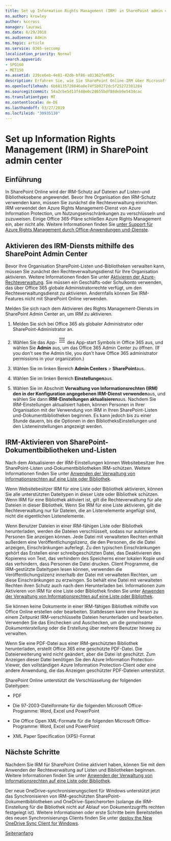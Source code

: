 ```yaml
---
title: Set up Information Rights Management (IRM) in SharePoint admin center
ms.author: krowley
author: kccross
manager: laurawi
ms.date: 6/29/2018
ms.audience: Admin
ms.topic: article
ms.service: O365-seccomp
localization_priority: Normal
search.appverid:
- SPO160
- MET150
ms.assetid: 239ce6eb-4e81-42db-bf86-a01362fed65c
description: Erfahren Sie, wie Sie SharePoint Online-IRM über Microsoft Azure Active Directory Rights Management Services (RMS) verwenden, um SharePoint-Listen und Dokumentbibliotheken zu schützen.
ms.openlocfilehash: 6b68135720846a0e74f5b0272dc5f25272381284
ms.sourcegitcommit: 54a2cbe5d13f448e0c28655bdf88deb9e5434cac
ms.translationtype: MT
ms.contentlocale: de-DE
ms.lasthandoff: 03/27/2019
ms.locfileid: "30935130"
---
```

# <a name="set-up-information-rights-management-irm-in-sharepoint-admin-center"></a>Set up Information Rights Management (IRM) in SharePoint admin center

## <a name="introduction"></a>Einführung

In SharePoint Online wird der IRM-Schutz auf Dateien auf Listen-und Bibliotheksebene angewendet. Bevor Ihre Organisation den IRM-Schutz verwenden kann, müssen Sie zunächst die Rechteverwaltung einrichten. IRM verwendet den Azure Rights Management-Dienst von Azure Information Protection, um Nutzungseinschränkungen zu verschlüsseln und zuzuweisen. Einige Office 365-Pläne schließen Azure Rights Management ein, aber nicht alle. Weitere Informationen finden Sie [unter Support für Azure Rights Management durch Office-Anwendungen und-Dienste](https://docs.microsoft.com/azure/information-protection/understand-explore/office-apps-services-support).
  
## <a name="turn-on-irm-service-using-sharepoint-admin-center"></a>Aktivieren des IRM-Diensts mithilfe des SharePoint Admin Center

Bevor Ihre Organisation SharePoint-Listen und-Bibliotheken verwalten kann, müssen Sie zunächst den Rechteverwaltungsdienst für Ihre Organisation aktivieren. Weitere Informationen finden Sie unter [Aktivieren der Azure-Rechteverwaltung](https://docs.microsoft.com/information-protection/deploy-use/activate-service). Sie müssen ein Geschäfts-oder Schulkonto verwenden, das über Office 365 globale Administratorrechte verfügt, um den Rechteverwaltungsdienst zu aktivieren. Andernfalls können Sie IRM-Features nicht mit SharePoint Online verwenden.
  
Melden Sie sich nach dem Aktivieren des Rights Management-Diensts im SharePoint Admin Center an, um IRM zu aktivieren.
  
1. Melden Sie sich bei Office 365 als globaler Administrator oder SharePoint-Administrator an.
    
2. Wählen Sie das App- ![Start Symbol in der oberen linken Ecke](media/e5aee650-c566-4100-aaad-4cc2355d909f.png) des App-start Symbols in Office 365 aus, und wählen Sie **Admin** aus, um das Office 365 Admin Center zu öffnen. (If you don't see the Admin tile, you don't have Office 365 administrator permissions in your organization.) 
    
3. Wählen Sie im linken Bereich **Admin Centers** \> **SharePoint**aus.
    
4. Wählen Sie im linken Bereich **Einstellungen**aus.
    
5. Wählen Sie im Abschnitt **Verwaltung von Informationsrechten (IRM)** **den in der Konfiguration angegebenen IRM-Dienst verwenden**aus, und wählen Sie dann **IRM-Einstellungen aktualisieren**aus. Nachdem Sie IRM-Einstellungen aktualisiert haben, können Personen in Ihrer Organisation mit der Verwendung von IRM in Ihren SharePoint-Listen und-Dokumentbibliotheken beginnen. Es kann jedoch bis zu einer Stunde dauern, bis die Optionen in den BibliotheksEinstellungen und den Listeneinstellungen angezeigt werden.
    
## <a name="irm-enable-sharepoint-document-libraries-and-lists"></a>IRM-Aktivieren von SharePoint-Dokumentbibliotheken und-Listen
<a name="__toc220831191"> </a>

Nach dem Aktualisieren der IRM-Einstellungen können Websitebesitzer Ihre SharePoint-Listen und-Dokumentbibliotheken IRM-schützen. Weitere Informationen finden Sie unter [Anwenden der Verwaltung von Informationsrechten auf eine Liste oder Bibliothek](apply-irm-to-a-list-or-library.md).
  
Wenn Websitebesitzer IRM für eine Liste oder Bibliothek aktivieren, können Sie alle unterstützten Dateitypen in dieser Liste oder Bibliothek schützen. Wenn IRM für eine Bibliothek aktiviert ist, gilt die Rechteverwaltung für alle Dateien in dieser Bibliothek. Wenn Sie IRM für eine Liste aktivieren, gilt die Rechteverwaltung nur für Dateien, die an Listenelemente angefügt sind, nicht die eigentlichen Listenelemente.
  
Wenn Benutzer Dateien in einer IRM-fähigen Liste oder Bibliothek herunterladen, werden die Dateien verschlüsselt, sodass nur autorisierte Personen Sie anzeigen können. Jede Datei mit verwalteten Rechten enthält außerdem eine Veröffentlichungslizenz, die den Personen, die die Datei anzeigen, Einschränkungen auferlegt. Zu den typischen Einschränkungen gehört das Erstellen einer schreibgeschützten Datei, das Deaktivieren des Kopierens von Text, das verhindern des Speicherns einer lokalen Kopie und das verhindern, dass Personen die Datei drucken. Client Programme, die IRM-gestützte Dateitypen lesen können, verwenden die Veröffentlichungslizenz innerhalb der Datei mit verwalteten Rechten, um diese Einschränkungen zu erzwingen. So behält eine Datei mit verwalteten Rechten ihren Schutz auch nach dem Herunterladen bei. Informationen zum Aktivieren von IRM für eine Liste oder Bibliothek finden Sie unter [Anwenden der Verwaltung von Informationsrechten auf eine Liste oder Bibliothek](apply-irm-to-a-list-or-library.md).
  
Sie können keine Dokumente in einer IRM-fähigen Bibliothek mithilfe von Office Online erstellen oder bearbeiten. Stattdessen kann eine Person zu einem Zeitpunkt IRM-verschlüsselte Dateien herunterladen und bearbeiten. Verwenden Sie das Einchecken und Auschecken, um die *gemeinsame Dokumenterstellung* oder die Erstellung über mehrere Benutzer hinweg zu verwalten. 
  
Wenn Sie eine PDF-Datei aus einer IRM-geschützten Bibliothek herunterladen, erstellt Office 365 eine geschützte PDF-Datei. Die Dateierweiterung wird nicht geändert, aber die Datei ist geschützt. Zum Anzeigen dieser Datei benötigen Sie den Azure Information Protection-Viewer, den vollständigen Azure Information Protection-Client oder eine andere Anwendung, die das Anzeigen geschützter PDF-Dateien unterstützt. 
  
SharePoint Online unterstützt die Verschlüsselung der folgenden Dateitypen:
  
- PDF
    
- Die 97-2003-Dateiformate für die folgenden Microsoft Office-Programme: Word, Excel und PowerPoint
    
- Die Office Open XML-Formate für die folgenden Microsoft Office-Programme: Word, Excel und PowerPoint
    
- XML Paper Specification (XPS)-Format
    
## <a name="next-steps"></a>Nächste Schritte
<a name="__toc220831191"> </a>

Nachdem Sie IRM für SharePoint Online aktiviert haben, können Sie mit dem Anwenden der Rechteverwaltung auf Listen und Bibliotheken beginnen. Weitere Informationen finden Sie unter [Anwenden der Verwaltung von Informationsrechten auf eine Liste oder Bibliothek](apply-irm-to-a-list-or-library.md).
  
Der neue OneDrive-synchronisierungsclient für Windows unterstützt jetzt das Synchronisieren von IRM-geschützten SharePoint-Dokumentbibliotheken und OneDrive-Speicherorten (solange die IRM-Einstellung für die Bibliothek nicht auf Ablauf von Dokumentzugriffs rechten festgelegt ist). Weitere Informationen oder erste Schritte beim Bereitstellen des neuen Synchronisierungs Clients finden Sie unter [deploy the New OneDrive Sync Client for Windows](https://support.office.com/article/3f3a511c-30c6-404a-98bf-76f95c519668).
  
[Seitenanfang](#introduction)  

